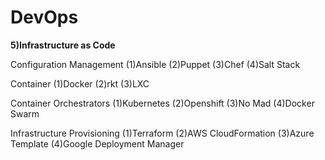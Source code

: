 # DevOps
**5)Infrastructure as Code**

Configuration Management
        (1)Ansible
        (2)Puppet
        (3)Chef
        (4)Salt Stack

Container
        (1)Docker
        (2)rkt
        (3)LXC

Container Orchestrators
        (1)Kubernetes
        (2)Openshift
        (3)No Mad
        (4)Docker Swarm

Infrastructure Provisioning
        (1)Terraform
        (2)AWS CloudFormation
        (3)Azure Template
        (4)Google Deployment Manager
